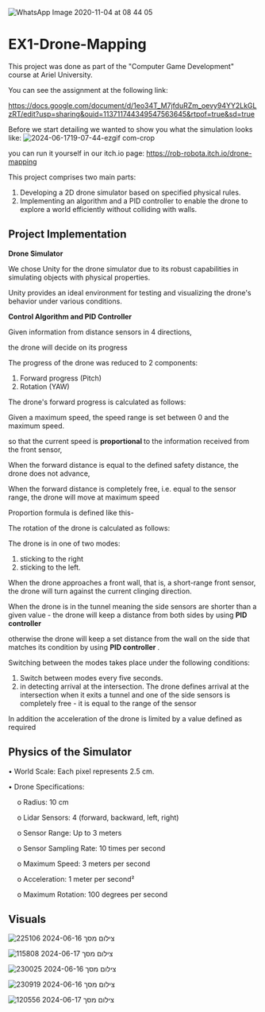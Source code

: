 ![WhatsApp Image 2020-11-04 at 08 44 05](https://user-images.githubusercontent.com/57855070/98078036-f4b04180-1e79-11eb-9bde-48b3d32a201f.jpeg)
# EX1-Drone-Mapping
This project was done as part of the "Computer Game Development" course at Ariel University.

You can see the assignment at the following link: 

https://docs.google.com/document/d/1eo34T_M7jfduRZm_oevy94YY2LkGLzRT/edit?usp=sharing&ouid=113711744349547563645&rtpof=true&sd=true


Before we start detailing we wanted to show you what the simulation looks like:
![2024-06-1719-07-44-ezgif com-crop](https://github.com/Autonomous-robots-robota/EX1-Drone-Mapping/assets/57872024/222f7117-61fc-4ffc-a0e2-5b2e40ebc7de)

you can run it yourself in our itch.io page: https://rob-robota.itch.io/drone-mapping


This project comprises two main parts:
1.	Developing a 2D drone simulator based on specified physical rules.
2.	Implementing an algorithm and a PID controller to enable the drone to explore a world efficiently without colliding with walls.

## Project Implementation

<b> Drone Simulator </b>

We chose Unity for the drone simulator due to its robust capabilities in simulating objects with physical properties. 

Unity provides an ideal environment for testing and visualizing the drone's behavior under various conditions.

<b> Control Algorithm and PID Controller </b>

Given information from distance sensors in 4 directions, 

the drone will decide on its progress

The progress of the drone was reduced to 2 components:

1.	Forward progress (Pitch)
2.	Rotation (YAW)
   
The drone's forward progress is calculated as follows:

Given a maximum speed, the speed range is set between 0 and the maximum speed.

so that the current speed is <b> proportional </b> to the information received from the front sensor,

When the forward distance is equal to the defined safety distance, the drone does not advance,

When the forward distance is completely free, i.e. equal to the sensor range, the drone will move at maximum speed

Proportion formula is defined like this-



The rotation of the drone is calculated as follows:

The drone is in one of two modes: 
1. sticking to the right
2. sticking to the left.
   
When the drone approaches a front wall, that is, a short-range front sensor, the drone will turn against the current clinging direction.

When the drone is in the tunnel meaning the side sensors are shorter than a given value - the drone will keep a distance from both sides by using <b> PID controller </b>

otherwise the drone will keep a set distance from the wall on the side that matches its condition by using <b> PID controller </b>.

Switching between the modes takes place under the following conditions:
1.	Switch between modes every five seconds.
2.	in detecting arrival at the intersection.
The drone defines arrival at the intersection when it exits a tunnel and one of the side sensors is completely free - it is equal to the range of the sensor

In addition the acceleration of the drone is limited by a value defined as required



## Physics of the Simulator

•	World Scale: Each pixel represents 2.5 cm.

•	Drone Specifications:

&emsp; o	Radius: 10 cm

&emsp; o	Lidar Sensors: 4 (forward, backward, left, right)

&emsp; o	Sensor Range: Up to 3 meters

&emsp; o	Sensor Sampling Rate: 10 times per second

&emsp; o	Maximum Speed: 3 meters per second

&emsp; o	Acceleration: 1 meter per second²

&emsp; o	Maximum Rotation: 100 degrees per second

## Visuals

![צילום מסך 2024-06-16 225106](https://github.com/Autonomous-robots-robota/EX1-Drone-Mapping/assets/57872024/2558ea88-8835-4bbb-9dd1-12a5b3639141)

![צילום מסך 2024-06-17 115808](https://github.com/Autonomous-robots-robota/EX1-Drone-Mapping/assets/57872024/39947a1c-de57-4819-9fc0-0eb7d9bba2fe)

![צילום מסך 2024-06-16 230025](https://github.com/Autonomous-robots-robota/EX1-Drone-Mapping/assets/57872024/56c182a1-5ece-4bc9-9127-23e5474eccbf)

![צילום מסך 2024-06-16 230919](https://github.com/Autonomous-robots-robota/EX1-Drone-Mapping/assets/57872024/a29c9c6e-c107-4b57-8917-49487a260357)

![צילום מסך 2024-06-17 120556](https://github.com/Autonomous-robots-robota/EX1-Drone-Mapping/assets/57872024/37c591ed-8768-44e2-819e-28ff4800b9d0)


